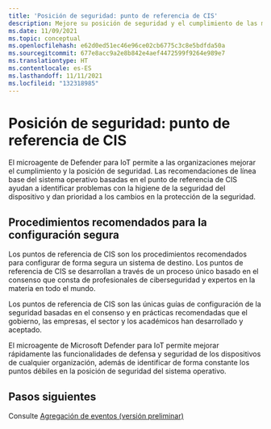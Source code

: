 ```yaml
---
title: 'Posición de seguridad: punto de referencia de CIS'
description: Mejore su posición de seguridad y el cumplimiento de las medidas de seguridad mediante el microagente de Defender para IoT.
ms.date: 11/09/2021
ms.topic: conceptual
ms.openlocfilehash: e62d0ed51ec46e96ce02cb6775c3c8e5bdfda50a
ms.sourcegitcommit: 677e8acc9a2e8b842e4aef4472599f9264e989e7
ms.translationtype: HT
ms.contentlocale: es-ES
ms.lasthandoff: 11/11/2021
ms.locfileid: "132318985"
---
```

# <a name="security-posture--cis-benchmark"></a>Posición de seguridad: punto de referencia de CIS

El microagente de Defender para IoT permite a las organizaciones mejorar el cumplimiento y la posición de seguridad. Las recomendaciones de línea base del sistema operativo basadas en el punto de referencia de CIS ayudan a identificar problemas con la higiene de la seguridad del dispositivo y dan prioridad a los cambios en la protección de la seguridad.  

## <a name="best-practices-for-secure-configuration"></a>Procedimientos recomendados para la configuración segura

Los puntos de referencia de CIS son los procedimientos recomendados para configurar de forma segura un sistema de destino. Los puntos de referencia de CIS se desarrollan a través de un proceso único basado en el consenso que consta de profesionales de ciberseguridad y expertos en la materia en todo el mundo.

Los puntos de referencia de CIS son las únicas guías de configuración de la seguridad basadas en el consenso y en prácticas recomendadas que el gobierno, las empresas, el sector y los académicos han desarrollado y aceptado.

El microagente de Microsoft Defender para IoT permite mejorar rápidamente las funcionalidades de defensa y seguridad de los dispositivos de cualquier organización, además de identificar de forma constante los puntos débiles en la posición de seguridad del sistema operativo.

## <a name="next-steps"></a>Pasos siguientes

Consulte [Agregación de eventos (versión preliminar)](concept-event-aggregation.md)
